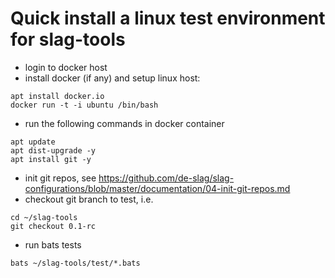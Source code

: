 # Quick install a linux test environment for slag-tools

* login to docker host
* install docker (if any) and setup linux host: 

```
apt install docker.io
docker run -t -i ubuntu /bin/bash
```
* run the following commands in docker container
```
apt update
apt dist-upgrade -y
apt install git -y
```
* init git repos, see https://github.com/de-slag/slag-configurations/blob/master/documentation/04-init-git-repos.md
* checkout git branch to test, i.e.
```
cd ~/slag-tools
git checkout 0.1-rc
```
* run bats tests
```
bats ~/slag-tools/test/*.bats
```
